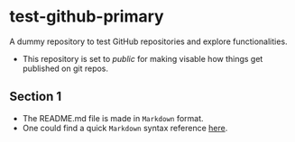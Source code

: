 # test-github-primary
A dummy repository to test GitHub repositories and explore functionalities.
- This repository is set to *public* for making visable how things get published on git repos.

## Section 1
- The README.md file is made in `Markdown` format. 
- One could find a quick `Markdown` syntax reference [here](https://www.markdownguide.org/cheat-sheet/).  
